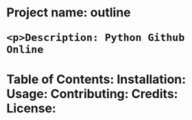<h1>
  <p>Project name: outline  <body>
    <body>
    
    <p>Description: Python Github Online
 <h1>
   Table of Contents:
  Installation:
  Usage:
  Contributing:
  Credits:
  License:
<body>
